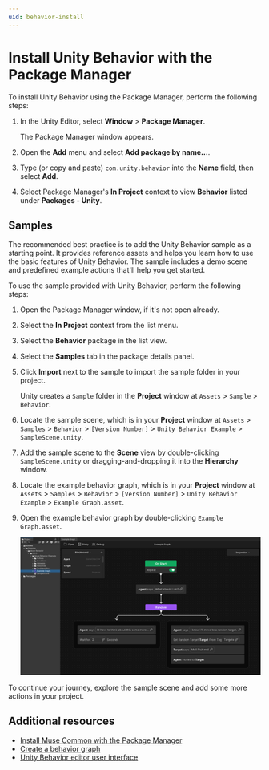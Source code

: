 ```yaml
---
uid: behavior-install
---
```


# Install Unity Behavior with the Package Manager

To install Unity Behavior using the Package Manager, perform the following steps:

1. In the Unity Editor, select **Window** > **Package Manager**.

    The Package Manager window appears.
2. Open the **Add** menu and select **Add package by name…**.
3. Type (or copy and paste) `com.unity.behavior` into the **Name** field, then select **Add**.
4. Select Package Manager's **In Project** context to view **Behavior** listed under **Packages - Unity**.

## Samples

The recommended best practice is to add the Unity Behavior sample as a starting point. It provides reference assets and helps you learn how to use the basic features of Unity Behavior. The sample includes a demo scene and predefined example actions that'll help you get started.

To use the sample provided with Unity Behavior, perform the following steps:

1. Open the Package Manager window, if it's not open already.
2. Select the **In Project** context from the list menu. 
3. Select the **Behavior** package in the list view.
4. Select the **Samples** tab in the package details panel.
5. Click **Import** next to the sample to import the sample folder in your project. 

    Unity creates a `Sample` folder in the **Project** window at `Assets` > `Sample` > `Behavior`.

6. Locate the sample scene, which is in your **Project** window at `Assets` > `Samples` > `Behavior` > `[Version Number]` > `Unity Behavior Example` > `SampleScene.unity`.

7. Add the sample scene to the **Scene** view by double-clicking `SampleScene.unity` or dragging-and-dropping it into the **Hierarchy** window. 

8. Locate the example behavior graph, which is in your **Project** window at `Assets` > `Samples` > `Behavior` > `[Version Number]` > `Unity Behavior Example` > `Example Graph.asset`.

9. Open the example behavior graph by double-clicking `Example Graph.asset`.

   ![Sample graph](Images/Sample-Scene-Graph.png)

To continue your journey, explore the sample scene and add some more actions in your project.

## Additional resources

* [Install Muse Common with the Package Manager](install-muse-common.md)
* [Create a behavior graph](create-behavior-graph.md)
* [Unity Behavior editor user interface](user-interface.md)